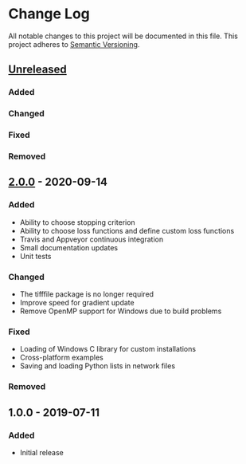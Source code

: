 # Change Log
All notable changes to this project will be documented in this file.
This project adheres to [Semantic Versioning](http://semver.org/).

## [Unreleased]

### Added

### Changed

### Fixed

### Removed

## [2.0.0] - 2020-09-14

### Added

* Ability to choose stopping criterion
* Ability to choose loss functions and define custom loss functions
* Travis and Appveyor continuous integration
* Small documentation updates
* Unit tests

### Changed

* The tifffile package is no longer required
* Improve speed for gradient update
* Remove OpenMP support for Windows due to build problems

### Fixed

* Loading of Windows C library for custom installations
* Cross-platform examples
* Saving and loading Python lists in network files

### Removed

## 1.0.0 - 2019-07-11

### Added
- Initial release

[Unreleased]: https://github.com/dmpelt/msdnet/compare/v2.0.0...HEAD
[2.0.0]: https://github.com/dmpelt/msdnet/compare/v1.0.0...v2.0.0

